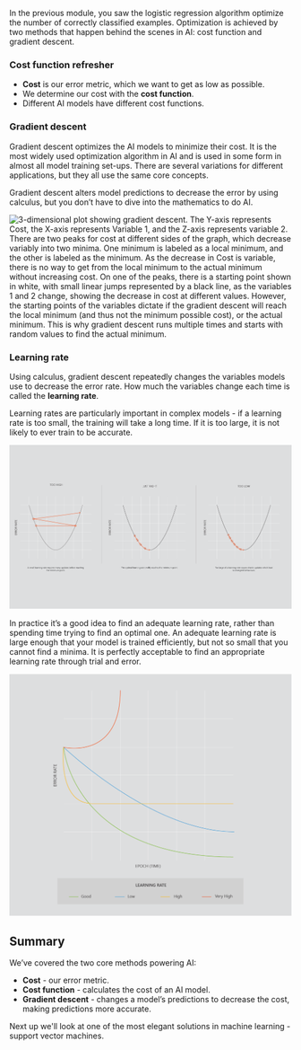 In the previous module, you saw the logistic regression algorithm optimize the number of correctly classified examples. Optimization is achieved by two methods that happen behind the scenes in AI: cost function and gradient descent.

### Cost function refresher

* __Cost__ is our error metric, which we want to get as low as possible.
* We determine our cost with the __cost function__.
* Different AI models have different cost functions.

### Gradient descent

Gradient descent optimizes the AI models to minimize their cost. It is the most widely used optimization algorithm in AI and is used in some form in almost all model training set-ups. There are several variations for different applications, but they all use the same core concepts.

Gradient descent alters model predictions to decrease the error by using calculus, but you don’t have to dive into the mathematics to do AI.

![3-dimensional plot showing gradient descent. The Y-axis represents Cost, the X-axis represents Variable 1, and the Z-axis represents variable 2. There are two peaks for cost at different sides of the graph, which decrease variably into two minima. One minimum is labeled as a local minimum, and the other is labeled as the minimum. As the decrease in Cost is variable, there is no way to get from the local minimum to the actual minimum without increasing cost. On one of the peaks, there is a starting point shown in white, with small linear jumps represented by a black line, as the variables 1 and 2 change, showing the decrease in cost at different values. However, the starting points of the variables dictate if the gradient descent will reach the local minimum (and thus not the minimum possible cost), or the actual minimum. This is why gradient descent runs multiple times and starts with random values to find the actual minimum.](../media/Artboard_1.png)

### Learning rate

Using calculus, gradient descent repeatedly changes the variables models use to decrease the error rate. How much the variables change each time is called the __learning rate__. 

Learning rates are particularly important in complex models - if a learning rate is too small, the training will take a long time. If it is too large, it is not likely to ever train to be accurate.

![TBC if we keep in optional content](../media/2.3_LearningRate-02.png)

In practice it’s a good idea to find an adequate learning rate, rather than spending time trying to find an optimal one. An adequate learning rate is large enough that your model is trained efficiently, but not so small that you cannot find a minima. It is perfectly acceptable to find an appropriate learning rate through trial and error.

![TBC if we keep in optional content](../media/2.3_LearningRate-01.png)

## Summary

We’ve covered the two core methods powering AI:

* __Cost__ - our error metric.
* __Cost function__ - calculates the cost of an AI model.
* __Gradient descent__ - changes a model’s predictions to decrease the cost, making predictions more accurate.
  
Next up we'll look at one of the most elegant solutions in machine learning - support vector machines.